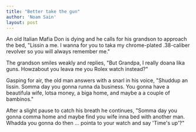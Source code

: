 ```yaml
---
title: "Better take the gun"
author: 'Noam Sain'
layout: post
---
```


An old Italian Mafia Don is dying and he calls for his grandson to approach the bed, "Lissin a me. I wanna for you to taka my chrome-plated .38-caliber revolver so you will always remember me."

The grandson smiles weakly and replies, "But Grandpa, I really doana lika guns. Howzabout you leava me you Rolex watch instead?"

Gasping for air, the old man answers with a snarl in his voice, "Shuddup an lissin. Somma day you gonna runna da business. You gonna have a beautifula wife, lotsa money, a biga home, and maybe a a couple of bambinos."

After a slight pause to catch his breath he continues, "Somma day you gonna comma home and maybe find you wife inna bed with another man. Whadda you gonna do then … pointa to your watch and say 'Time's up'?"
